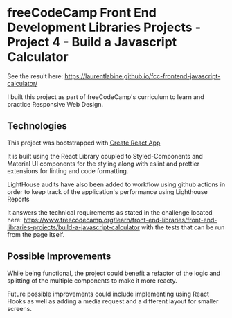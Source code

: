 # freeCodeCamp Front End Development Libraries Projects - Project 4 - Build a Javascript Calculator

See the result here: https://laurentlabine.github.io/fcc-frontend-javascript-calculator/

I built this project as part of freeCodeCamp's curriculum to learn and practice Responsive Web Design.

## Technologies

This project was bootstrapped with [Create React App](https://github.com/facebook/create-react-app)

It is built using the React Library coupled to Styled-Components and Material UI components for the styling along with eslint and prettier extensions for linting and code formatting.

LightHouse audits have also been added to workflow using github actions in order to keep track of the application's performance using Lighthouse Reports

It answers the technical requirements as stated in the challenge located here: https://www.freecodecamp.org/learn/front-end-libraries/front-end-libraries-projects/build-a-javascript-calculator with the tests that can be run from the page itself.

## Possible Improvements

While being functional, the project could benefit a refactor of the logic and splitting of the multiple components to make it more reacty.

Future possible improvements could include implementing using React Hooks as well as adding a media request and a different layout for smaller screens. 
